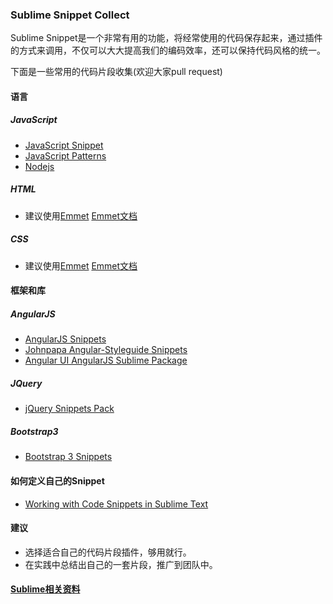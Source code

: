 ### Sublime Snippet Collect

Sublime Snippet是一个非常有用的功能，将经常使用的代码保存起来，通过插件的方式来调用，不仅可以大大提高我们的编码效率，还可以保持代码风格的统一。

下面是一些常用的代码片段收集(欢迎大家pull request)

#### 语言

##### JavaScript
- [JavaScript Snippet](https://packagecontrol.io/packages/JavaScript%20Snippets) 
- [JavaScript Patterns](https://packagecontrol.io/packages/JavaScript%20Patterns)
- [Nodejs](https://packagecontrol.io/packages/Nodejs)

##### HTML 
- 建议使用[Emmet](https://packagecontrol.io/packages/Emmet) [Emmet文档](http://docs.emmet.io/cheat-sheet/)

##### CSS
- 建议使用[Emmet](https://packagecontrol.io/packages/Emmet) [Emmet文档](http://docs.emmet.io/cheat-sheet/)


#### 框架和库

##### AngularJS
- [AngularJS Snippets](https://packagecontrol.io/packages/AngularJS%20Snippets)
- [Johnpapa Angular-Styleguide Snippets](https://github.com/johnpapa/angular-styleguide/tree/master/assets/sublime-angular-snippets)
- [Angular UI AngularJS Sublime Package](https://github.com/angular-ui/AngularJS-sublime-package)

##### JQuery
- [jQuery Snippets Pack](https://packagecontrol.io/packages/jQuery%20Snippets%20pack)

##### Bootstrap3
- [Bootstrap 3 Snippets](https://packagecontrol.io/packages/Bootstrap%203%20Snippets)

#### 如何定义自己的Snippet
- [Working with Code Snippets in Sublime Text](http://www.hongkiat.com/blog/sublime-code-snippets/)

#### 建议
- 选择适合自己的代码片段插件，够用就行。
- 在实践中总结出自己的一套片段，推广到团队中。

#### [Sublime相关资料](https://github.com/hjzheng/CUF_meeting_knowledge_share/issues/18)

